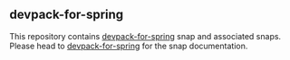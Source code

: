 ## devpack-for-spring 

This repository contains [devpack-for-spring](./devpack-for-spring) snap and associated snaps. Please head to [devpack-for-spring](./devpack-for-spring) for the snap documentation.

